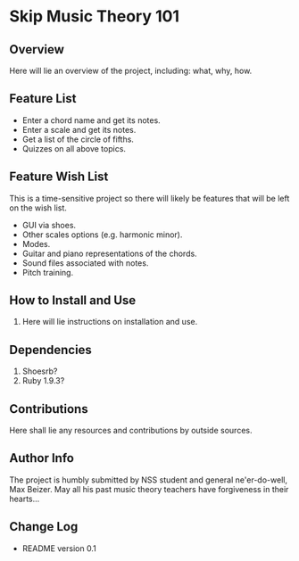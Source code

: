 <h1>Skip Music Theory 101</h1>
<h2>Overview</h2>
<p>Here will lie an overview of the project, including: what, why, how.</p>

<h2>Feature List</h2>
<ul>
<li>Enter a chord name and get its notes.</li>
<li>Enter a scale and get its notes.</li>
<li>Get a list of the circle of fifths.</li>
<li>Quizzes on all above topics.</li>
</ul>

<h2>Feature Wish List</h2>
<p>This is a time-sensitive project so there will likely be features that will be left on the wish list.</p>
<ul>
<li>GUI via shoes.</li>
<li>Other scales options (e.g. harmonic minor).</li>
<li>Modes.</li>
<li>Guitar and piano representations of the chords.</li>
<li>Sound files associated with notes.</li>
<li>Pitch training.</li>
</ul>

<h2>How to Install and Use</h2>
<ol>
<li>Here will lie instructions on installation and use.</li>
</ol>

<h2>Dependencies</h2>
<ol>
<li>Shoesrb?</li>
<li>Ruby 1.9.3?</li>
</ol>

<h2>Contributions</h2>
Here shall lie any resources and contributions by outside sources.

<h2>Author Info</h2>
The project is humbly submitted by NSS student and general
ne'er-do-well, Max Beizer. May all his past music theory teachers have
forgiveness in their hearts... 

<h2>Change Log</h2>
<ul>
<li>README version 0.1</li>
</ul>


